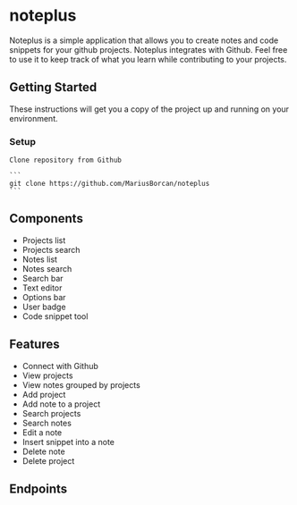 # noteplus
Noteplus is a simple application that allows you to create notes and code snippets for your github projects.
Noteplus integrates with Github. Feel free to use it to keep track of what you learn while contributing 
to your projects.

## Getting Started

These instructions will get you a copy of the project up and running on your environment.

### Setup
    Clone repository from Github
    
    ```
    git clone https://github.com/MariusBorcan/noteplus
    ```


## Components
 * Projects list
 * Projects search
 * Notes list
 * Notes search
 * Search bar
 * Text editor
 * Options bar
 * User badge
 * Code snippet tool

## Features
 * Connect with Github
 * View projects
 * View notes grouped by projects
 * Add project
 * Add note to a project
 * Search projects
 * Search notes
 * Edit a note
 * Insert snippet into a note
 * Delete note
 * Delete project

## Endpoints



